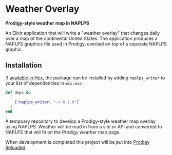# Weather Overlay

**Prodigy-style weather map in NAPLPS**

An Elixir application that will write a "weather overlay" that changes daily over
a map of the continental United States. 
The application produces a NAPLPS graphics file used in Prodigy, overlaid on top 
of a separate NAPLPS graphic.

## Installation

If [available in Hex](https://hex.pm/docs/publish), the package can be installed
by adding `naplps_writer` to your list of dependencies in `mix.exs`:

```elixir
def deps do
  [
    {:naplps_writer, "~> 0.1.0"}
  ]
end
```

A tempoary repository to develop a Prodigy-style weather map overlay using NAPLPS.
Weather will be read in from a site or API and converted to NAPLPS that will fit
on the Prodigy weather map page.

When development is completed this project will be put into [Prodigy Reloaded](https://github.com/prodigyreloaded)
